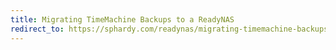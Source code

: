 ```yaml
---
title: Migrating TimeMachine Backups to a ReadyNAS
redirect_to: https://sphardy.com/readynas/migrating-timemachine-backups-to-a-readynas
---
```

